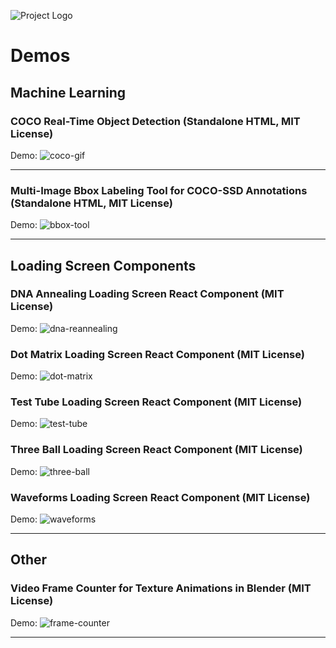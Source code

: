 ![Project Logo](./logo.png)

# Demos
<!--
- TODO need to add metadata to loading screens
- TODO update gists
- TODO update readme
- TODO update profile readme
-->

## Machine Learning

### COCO Real-Time Object Detection (Standalone HTML, MIT License)

Demo:
![coco-gif](./coco-ssd/coco-ssd.gif)

---

### Multi-Image Bbox Labeling Tool for COCO-SSD Annotations (Standalone HTML, MIT License)

Demo:
![bbox-tool](./bbox-annotations-tool/bbox-annotations-tool.png)

---

## Loading Screen Components

### DNA Annealing Loading Screen React Component (MIT License)

Demo:
![dna-reannealing](./loading-screens/dna-reannealing/dna-reannealing.gif)

### Dot Matrix Loading Screen React Component (MIT License)

Demo:
![dot-matrix](./loading-screens/dot-matrix/dot-matrix.gif)

### Test Tube Loading Screen React Component (MIT License)

Demo:
![test-tube](./loading-screens/test-tube/test-tube.gif)

### Three Ball Loading Screen React Component (MIT License)

Demo:
![three-ball](./loading-screens/three-ball/three-ball.gif)

### Waveforms Loading Screen React Component (MIT License)

Demo:
![waveforms](./loading-screens/waveforms/waveforms.gif)

---

## Other

### Video Frame Counter for Texture Animations in Blender (MIT License)

Demo:
![frame-counter](./video-count-frame/video_count_frame.png)  

---
